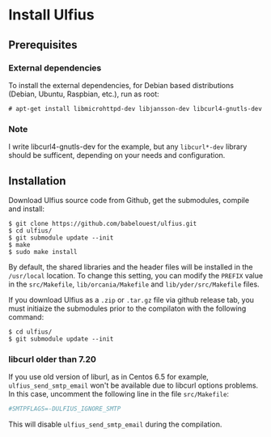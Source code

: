 # Install Ulfius

## Prerequisites

### External dependencies

To install the external dependencies, for Debian based distributions (Debian, Ubuntu, Raspbian, etc.), run as root:

```shell
# apt-get install libmicrohttpd-dev libjansson-dev libcurl4-gnutls-dev
```

### Note

I write libcurl4-gnutls-dev for the example, but any `libcurl*-dev` library should be sufficent, depending on your needs and configuration.

## Installation

Download Ulfius source code from Github, get the submodules, compile and install:

```shell
$ git clone https://github.com/babelouest/ulfius.git
$ cd ulfius/
$ git submodule update --init
$ make
$ sudo make install
```

By default, the shared libraries and the header files will be installed in the `/usr/local` location. To change this setting, you can modify the `PREFIX` value in the `src/Makefile`, `lib/orcania/Makefile` and `lib/yder/src/Makefile` files.

If you download Ulfius as a `.zip` or `.tar.gz` file via github release tab, you must initiaize the submodules prior to the compilaton with the following command:

```shell
$ cd ulfius/
$ git submodule update --init
```

### libcurl older than 7.20

If you use old version of liburl, as in Centos 6.5 for example, `ulfius_send_smtp_email` won't be available due to libcurl options problems. In this case, uncomment the following line in the file `src/Makefile`:

```Makefile
#SMTPFLAGS=-DULFIUS_IGNORE_SMTP
```

This will disable `ulfius_send_smtp_email` during the compilation.
